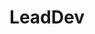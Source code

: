 ---
linkedin: https://linkedin.com/company/5288521
logohandle: leaddev
sort: leaddev
title: LeadDev
twitter: https://x.com/theleaddev
website: https://leaddev.com/
youtube: https://youtube.com/c/LeadDev
---